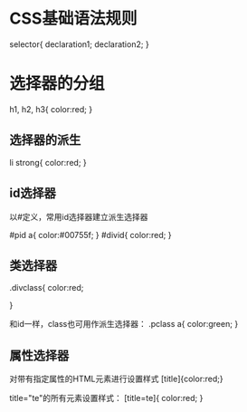 # CSS基础语法规则

selector{
  declaration1;
  declaration2;
}

# 选择器的分组

h1, h2, h3{
  color:red;
}

## 选择器的派生
li strong{
  color:red;
}

## id选择器
以#定义，常用id选择器建立派生选择器

#pid a{
  color:#00755f;
}
#divid{
  color:red;
}


## 类选择器
.divclass{
  color:red;

}

和id一样，class也可用作派生选择器：
.pclass a{
  color:green;
}

## 属性选择器
对带有指定属性的HTML元素进行设置样式
[title]{color:red;}

title="te"的所有元素设置样式：
[title=te]{
  color:red;
}
